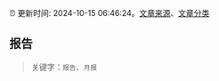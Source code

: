 :alarm_clock: 更新时间: 2024-10-15 06:46:24。[文章来源](/README.md)、[文章分类](/TAGS.md)

## 报告


> 关键字：`报告`、`月报`



